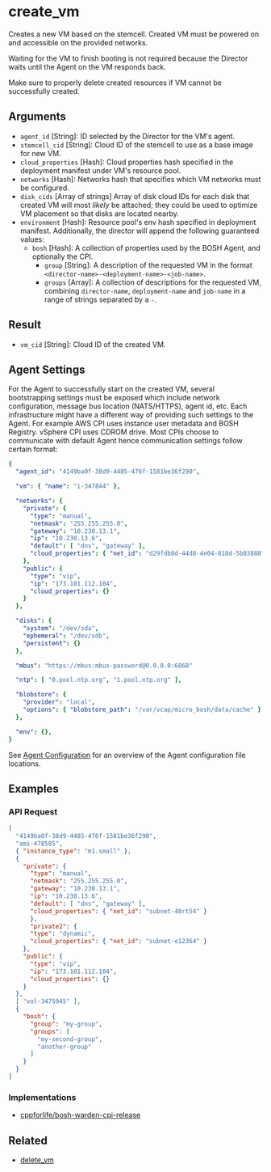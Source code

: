 # create_vm

Creates a new VM based on the stemcell. Created VM must be powered on and accessible on the provided networks.

Waiting for the VM to finish booting is not required because the Director waits until the Agent on the VM responds back.

Make sure to properly delete created resources if VM cannot be successfully created.


## Arguments

* `agent_id` [String]: ID selected by the Director for the VM's agent.
* `stemcell_cid` [String]: Cloud ID of the stemcell to use as a base image for new VM.
* `cloud_properties` [Hash]: Cloud properties hash specified in the deployment manifest under VM's resource pool.
* `networks` [Hash]: Networks hash that specifies which VM networks must be configured.
* `disk_cids` [Array of strings] Array of disk cloud IDs for each disk that created VM will most _likely_ be attached; they could be used to optimize VM placement so that disks are located nearby.
* `environment` [Hash]: Resource pool's env hash specified in deployment manifest. Additionally, the director will append the following guaranteed values:
    * `bosh` [Hash]: A collection of properties used by the BOSH Agent, and optionally the CPI.
        * `group` [String]: A description of the requested VM in the format `<director-name>-<deployment-name>-<job-name>`.
        * `groups` [Array]: A collection of descriptions for the requested VM, combining `director-name`, `deployment-name` and `job-name` in a range of strings separated by a `-`.


## Result

 * `vm_cid` [String]: Cloud ID of the created VM.


## Agent Settings

For the Agent to successfully start on the created VM, several bootstrapping settings must be exposed which include network configuration, message bus location (NATS/HTTPS), agent id, etc. Each infrastructure might have a different way of providing such settings to the Agent. For example AWS CPI uses instance user metadata and BOSH Registry. vSphere CPI uses CDROM drive. Most CPIs choose to communicate with default Agent hence communication settings follow certain format:

```yaml
{
  "agent_id": "4149ba0f-38d9-4485-476f-1581be36f290",

  "vm": { "name": "i-347844" },

  "networks": {
    "private": {
      "type": "manual",
      "netmask": "255.255.255.0",
      "gateway": "10.230.13.1",
      "ip": "10.230.13.6",
      "default": [ "dns", "gateway" ],
      "cloud_properties": { "net_id": "d29fdb0d-44d8-4e04-818d-5b03888f8eaa" }
    },
    "public": {
      "type": "vip",
      "ip": "173.101.112.104",
      "cloud_properties": {}
    }
  },

  "disks": {
    "system": "/dev/sda",
    "ephemeral": "/dev/sdb",
    "persistent": {}
  },

  "mbus": "https://mbus:mbus-password@0.0.0.0:6868"

  "ntp": [ "0.pool.ntp.org", "1.pool.ntp.org" ],

  "blobstore": {
    "provider": "local",
    "options": { "blobstore_path": "/var/vcap/micro_bosh/data/cache" }
  },

  "env": {},
}
```

See [Agent Configuration](../vm-config.md#agent) for an overview of the Agent configuration file locations.


## Examples


### API Request

```json
[
  "4149ba0f-38d9-4485-476f-1581be36f290",
  "ami-478585",
  { "instance_type": "m1.small" },
  {
    "private": {
      "type": "manual",
      "netmask": "255.255.255.0",
      "gateway": "10.230.13.1",
      "ip": "10.230.13.6",
      "default": [ "dns", "gateway" ],
      "cloud_properties": { "net_id": "subnet-48rt54" }
      },
      "private2": {
      "type": "dynamic",
      "cloud_properties": { "net_id": "subnet-e12364" }
    },
    "public": {
      "type": "vip",
      "ip": "173.101.112.104",
      "cloud_properties": {}
    }
  },
  [ "vol-3475945" ],
  {
    "bosh": {
      "group": "my-group",
      "groups": [
        "my-second-group",
        "another-group"
      ]
    }
  }
]
```


### Implementations

 * [cppforlife/bosh-warden-cpi-release](https://github.com/cloudfoundry/bosh-warden-cpi-release/blob/master/src/bosh-warden-cpi/action/create_vm.go)


## Related

 * [delete_vm](../cpi-api-v2-method/delete-vm.md)
